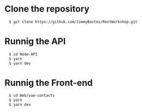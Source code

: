 # Clone the repository 
```sh
  $ git clone https://github.com/JimmyBastos/RestWorkshop.git
```
# Runnig the API 
```sh
  $ cd Node-API
  $ yarn 
  $ yarn dev
```
# Runnig the Front-end 
```sh
  $ cd Web/vue-contacts
  $ yarn 
  $ yarn dev
```
